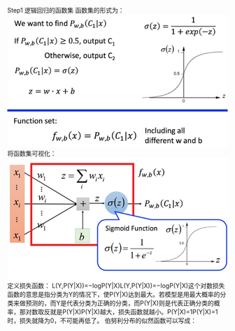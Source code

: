 Step1 逻辑回归的函数集
函数集的形式为：
![image](https://github.com/wonderfultina/Machine-Learning-Algorithm/blob/master/images/a9c4d5f6gy1fegtzgbqkqj20zm0lk77t.jpg)
将函数集可视化：
![image](https://github.com/wonderfultina/Machine-Learning-Algorithm/blob/master/images/a9c4d5f6gy1fegtzxnktpj213k0lyjuv.jpg)
定义损失函数：
L(Y,P(Y|X))=−logP(Y|X)L(Y,P(Y|X))=−log⁡P(Y|X)这个对数损失函数的意思是指分类为Y的情况下，使P(Y|X)达到最大。若模型是用最大概率的分类来做预测的，而Y是代表分类为正确的分类，而P(Y|X)则是代表正确分类的概率，那对数取反就是P(Y|X)P(Y|X)越大，损失函数就越小。P(Y|X)=1P(Y|X)=1时，损失就降为0，不可能再低了。 
伯努利分布的似然函数可以写成： 
